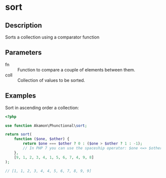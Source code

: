 # sort

## Description
Sorts a collection using a comparator function

## Parameters

<dl>
  <dt>fn</dt>
  <dd>Function to compare a couple of elements between them.</dd>

  <dt>coll</dt>
  <dd>Collection of values to be sorted.</dd>
</dl>

## Examples

Sort in ascending order a collection:
```php
<?php

use function Akamon\Phunctional\sort;

return sort(
    function ($one, $other) {
        return $one === $other ? 0 : ($one > $other ? 1 : -1);
        // In PHP 7 you can use the spaceship operator: $one <=> $other
    }, 
    [9, 1, 2, 3, 4, 1, 5, 6, 7, 4, 9, 8]
);

// [1, 1, 2, 3, 4, 4, 5, 6, 7, 8, 9, 9]
```
